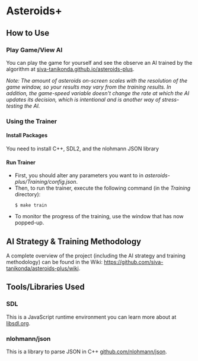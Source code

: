 # Asteroids+
## How to Use
### Play Game/View AI
You can play the game for yourself and see the observe an AI trained by the algorithm at [siva-tanikonda.github.io/asteroids-plus](https://siva-tanikonda.github.io/asteroids-plus/).

*Note: The amount of asteroids on-screen scales with the resolution of the game window, so your results may vary from the training results. In addition, the game-speed variable doesn't change the rate at which the AI updates its decision, which is intentional and is another way of stress-testing the AI.*
### Using the Trainer
#### Install Packages
You need to install C++, SDL2, and the nlohmann JSON library
#### Run Trainer
* First, you should alter any parameters you want to in *asteroids-plus/Training/config.json*.
* Then, to run the trainer, execute the following command (in the *Training* directory):
  ```
  $ make train
  ```
* To monitor the progress of the training, use the window that has now popped-up.

## AI Strategy & Training Methodology
A complete overview of the project (including the AI strategy and training methodology) can be found in the Wiki: https://github.com/siva-tanikonda/asteroids-plus/wiki.

## Tools/Libraries Used
### SDL
This is a JavaScript runtime environment you can learn more about at [libsdl.org](https://www.libsdl.org/).
### nlohmann/json
This is a library to parse JSON in C++ [github.com/nlohmann/json](https://github.com/nlohmann/json/).
